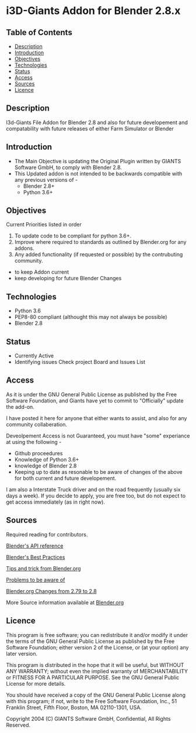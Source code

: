 # i3D-Giants Addon for Blender 2.8.x

## Table of Contents
* [Description](#description)
* [Introduction](#introduction)
* [Objectives](#objectives)
* [Technologies](#technologies)
* [Status](#status)
* [Access](#access)
* [Sources](#sources)
* [Licence](#licence)

## Description
I3d-Giants File Addon for Blender 2.8 and also for future developement and compatability 
with future releases of either Farm Simulator or Blender

## Introduction
* The Main Objective is updating the Original Plugin written by GIANTS Software GmbH, to comply with Blender 2.8.
* This Updated addon is not intended to be backwards compatible with any previous versions of - 
  - Blender 2.8+
  - Python 3.6+

## Objectives
Current Priorities listed in order

1. To update code to be compliant for python 3.6+.
2. Improve where required to standards as outlined by Blender.org for any addons.
3. Any added functionality (if requested or possible) by the contrubuting community.

- to keep Addon current
- keep developing for future Blender Changes

## Technologies
- Python 3.6
- PEP8-80 compliant (althought this may not always be possible)
- Blender 2.8

## Status
- Currently Active
- Identifying issues  Check project Board and Issues List


## Access
As it is under the GNU General Public License as published by the Free Software Foundation, and Giants have yet to commit to
"Officially" update the add-on.

I have posted it here for anyone that either wants to assist, and also for any community collaberation. 

Deveolpement Access is not Guaranteed, you must have "some" experiance at using  the following -

- Github proceedures
- Knowledge of Python 3.6+
- knowledge of Blender 2.8
- Keeping up to date as resonable to be aware of changes of the above for both current and future developement.

I am also a Interstate Truck driver and on the road frequently (usually six days a week).
If you decide to apply, you are free too, but do not expect to get access immediately (as in right now).

## Sources
 Required reading for contributors.
 
[Blender's API reference](https://docs.blender.org/api/current/info_api_reference.html)

[Blender's Best Practices](https://docs.blender.org/api/current/info_best_practice.html)

[Tips and trick from Blender.org](https://docs.blender.org/api/current/info_tips_and_tricks.html)

[Problems to be aware of](https://docs.blender.org/api/current/info_gotcha.html)

[Blender.org Changes from 2.79 to 2.8](https://docs.blender.org/api/current/change_log.html)

More Source information available at [Blender.org](https://docs.blender.org/api/current/index.html)

## Licence

This program is free software; you can redistribute it and/or modify it under the terms of the GNU General Public License as published by the Free Software Foundation; either version 2 of the License, or (at your option) any later version.

This program is distributed in the hope that it will be useful, but WITHOUT ANY WARRANTY; without even the implied warranty of MERCHANTABILITY or FITNESS FOR A PARTICULAR PURPOSE. See the GNU General Public License for more details.

You should have received a copy of the GNU General Public License along with this program; if not, write to the Free Software Foundation, Inc., 51 Franklin Street, Fifth Floor, Boston, MA 02110-1301, USA.

Copyright 2004 (C) GIANTS Software GmbH, Confidential, All Rights Reserved.
